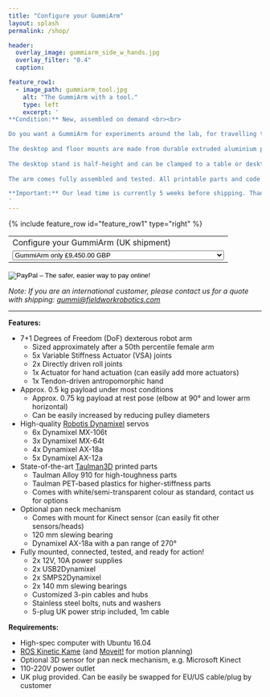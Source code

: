 ```yaml
---
title: "Configure your GummiArm"
layout: splash
permalink: /shop/

header:
  overlay_image: gummiarm_side_w_hands.jpg
  overlay_filter: "0.4"
  caption:

feature_row1:
  - image_path: gummiarm_tool.jpg
    alt: "The GummiArm with a tool."
    type: left
    excerpt: ' 
**Condition:** New, assembled on demand <br><br>

Do you want a GummiArm for experiments around the lab, for travelling to exhibitions and performing courses, or do you prefer just the arm itself? Configure your original GummiArm for your application. <br><br> 
  
The desktop and floor mounts are made from durable extruded aluminium profiles that can be easiy extended upon.   Both stands include a 270° pan mechanism for your favourite 3D sensor and/or head. <br><br>
  
The desktop stand is half-height and can be clamped to a table or desktop surface. It is easily transported with the robot in the lightweight travel suitcase included. The floor stand comes with castor wheels and handles, and an adjustable height aluminium table for your laptop. The floor stand and robot transports nicely in the two lightweight travel suitcases included. <br><br>
  
The arm comes fully assembled and tested. All printable parts and code are open source and available from our repository: [https://github.com/GummiFactory/GummiArm](https://github.com/GummiFactory/GummiArm) <br><br>

**Important:** Our lead time is currently 5 weeks before shipping. Thanks for you patience! <br><br>
'
---
```



{% include feature_row id="feature_row1" type="right" %}


<form action="https://www.paypal.com/cgi-bin/webscr" method="post" target="_top">
<input type="hidden" name="cmd" value="_s-xclick">
<input type="hidden" name="hosted_button_id" value="6YVW2XTV7CHJE">
<table>
<tr><td><input type="hidden" name="on0" value="Configure your GummiArm (UK shipment)">Configure your GummiArm (UK shipment)</td></tr><tr><td><select name="os0">
<option value="GummiArm only">GummiArm only £9,450.00 GBP</option>
<option value="w/ desktop stand + pan neck + travel kit">w/ desktop stand + pan neck + travel kit £10,250.00 GBP</option>
<option value="w/ floor stand + laptop table + pan neck + travel kit">w/ floor stand + laptop table + pan neck + travel kit £11,750.00 GBP</option>
</select> </td></tr>
</table>
<input type="hidden" name="currency_code" value="GBP">
<input type="image" src="https://www.paypalobjects.com/en_US/GB/i/btn/btn_buynowCC_LG.gif" border="0" name="submit" alt="PayPal – The safer, easier way to pay online!">
<img alt="" border="0" src="https://www.paypalobjects.com/en_GB/i/scr/pixel.gif" width="1" height="1">
</form>


*Note: If you are an international customer, please contact us for a quote with shipping: [gummi@fieldworkrobotics.com](gummi@fieldworkrobotics.com)*


---

**Features:**

  * 7+1 Degrees of Freedom (DoF) dexterous robot arm
    * Sized approximately after a 50th percentile female arm
    * 5x Variable Stiffness Actuator (VSA) joints  
    * 2x Directly driven roll joints  
    * 1x Actuator for hand actuation (can easily add more actuators)
    * 1x Tendon-driven antropomorphic hand
  * Approx. 0.5 kg payload under most conditions
    * Approx. 0.75 kg payload at rest pose (elbow at 90° and lower arm horizontal)
    * Can be easily increased by reducing pulley diameters
  * High-quality [Robotis Dynamixel](http://www.robotis.us/dynamixel/) servos  
    * 6x Dynamixel MX-106t  
    * 3x Dynamixel MX-64t  
    * 4x Dynamixel AX-18a  
    * 5x Dynamixel AX-12a
  * State-of-the-art [Taulman3D](http://taulman3d.com) printed parts  
    * Taulman Alloy 910 for high-toughness parts  
    * Taulman PET-based plastics for higher-stiffness parts
    * Comes with white/semi-transparent colour as standard, contact us for options
  * Optional pan neck mechanism  
    * Comes with mount for Kinect sensor (can easily fit other sensors/heads)
    * 120 mm slewing bearing
    * Dynamixel AX-18a with a pan range of 270°  
  * Fully mounted, connected, tested, and ready for action!
    * 2x 12V, 10A power supplies
    * 2x USB2Dynamixel
    * 2x SMPS2Dynamixel
    * 2x 140 mm slewing bearings
    * Customized 3-pin cables and hubs
    * Stainless steel bolts, nuts and washers
    * 5-plug UK power strip included, 1m cable
 

**Requirements:**

  * High-spec computer with Ubuntu 16.04
  * [ROS Kinetic Kame](http://wiki.ros.org/kinetic) (and [Moveit!](http://moveit.ros.org) for motion planning)
  * Optional 3D sensor for pan neck mechanism, e.g. Microsoft Kinect
  * 110-220V power outlet
  * UK plug provided. Can be easily be swapped for EU/US cable/plug by customer




